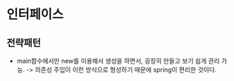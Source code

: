 # 인터페이스




## 전략패턴

* main함수에서만 new를 이용해서 생성을 하면서, 굉장히 만들고 보기 쉽게 관리 가능.
-> 의존성 주입이 이런 방식으로 형성하기 때문에  spring이 편리한 것이다.